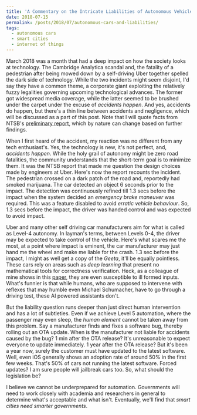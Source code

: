 ```yaml
---
title: 'A Commentary on the Intricate Liabilities of Autonomous Vehicles'
date: 2018-07-15
permalink: /posts/2018/07/autonomous-cars-and-liabilities/
tags:
  - autonomous cars
  - smart cities
  - internet of things
---
```


March 2018 was a month that had a deep impact on how the society looks at technology. The Cambridge Analytica scandal and, the fatality of a pedestrian after being mowed down by a self-driving Uber together spelled the dark side of technology. While the two incidents might seem disjoint, I'd say they have a common theme, a corporate giant exploiting the relatively fuzzy legalities governing upcoming technological advances. The former got widespread media coverage, while the latter seemed to be brushed under the carpet under the excuse of *accidents happen*. And yes, accidents do happen, but there's a thin line between accidents and negligence, which will be discussed as a part of this post. Note that I will quote facts from NTSB's [preliminary report](https://www.ntsb.gov/investigations/AccidentReports/Reports/HWY18MH010-prelim.pdf), which by nature can change based on further findings.

When I first heard of the accident, my reaction was no different from any tech enthusiast's. Yes, the technology is new, it's not perfect, and, *accidents happen*. While the holy grail of autonomy might be zero road fatalities, the community understands that the short-term goal is to minimize them. It was the NTSB report that made me question the design choices made by engineers at Uber. Here's now the report recounts the incident. The pedestrian crossed on a dark patch of the road and, reportedly had smoked marijuana. The car detected an object 6 seconds prior to the impact. The detection was continuously refined till 1.3 secs before the impact when the system decided an *emergency brake maneuver* was required. This was a feature disabled to avoid *erratic vehicle behaviour*. So, 1.3 secs before the impact, the driver was handed control and was expected to avoid impact. 

Uber and many other self driving car manufacturers aim for what is called as Level-4 autonomy. In layman's terms, between Levels 0-4, the driver may be expected to take control of the vehicle. Here's what scares me the most, at a point where impact is eminent, the car manufacturer may just hand me the wheel and make me liable for the crash. 1.3 sec before the impact, I might as well get a copy of the *Geeta*, it'll be equally pointless. These cars rely on areas such as *deep learning* that present no mathematical tools for correctness verification. Heck, as a colleague of mine shows in this [paper](https://arxiv.org/abs/1712.03390), they are even susceptible to ill formed inputs. What's funnier is that while humans, who are supposed to intervene with reflexes that may humble even Michael Schumacher, have to go through a driving test, these AI powered assistants don't.

But the liability question runs deeper than just direct human intervention and has a lot of subtleties. Even if we achieve Level 5 automation, where the passenger may even sleep, the *human element* cannot be taken away from this problem. Say a manufacturer finds and fixes a software bug, thereby rolling out an OTA update. When is the manufacturer not liable for accidents caused by the bug? 1 min after the OTA release? It's unreasonable to expect everyone to update immediately. 1 year after the OTA release? But it's been a year now, surely the customer must have updated to the latest software. Well, even iOS generally shows an adoption rate of around 50% in the first few weeks. That's 50% of cars not running the latest software. Forced updates? I am sure people will jailbreak cars too. So, what should the legislation be?

I believe we cannot be underprepared for automation. Governments will need to work closely with academia and researchers in general to determine what's acceptable and what isn't. Eventually, we'll find that *smart cities need smarter governments*. 

